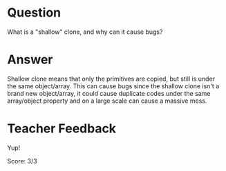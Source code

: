 # Question
What is a "shallow" clone, and why can it cause bugs?

# Answer

Shallow clone means that only the primitives are copied, but still is under the same object/array. This can cause bugs since the shallow clone isn't a brand new object/array, it could cause duplicate codes under the same array/object property and on a large scale can cause a massive mess. 

# Teacher Feedback

Yup! 

Score: 3/3